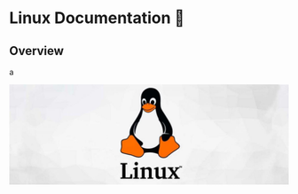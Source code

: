 # Linux Documentation :penguin:
## Overview 



a


![Linux distribution logo](Images/Linux-scaled.jpg)